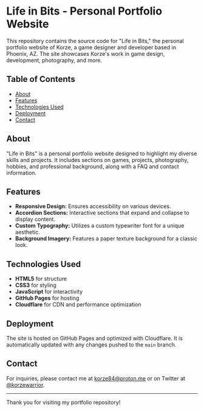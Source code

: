 # Life in Bits - Personal Portfolio Website

This repository contains the source code for "Life in Bits," the personal portfolio website of Korze, a game designer and developer based in Phoenix, AZ. The site showcases Korze's work in game design, development, photography, and more.

## Table of Contents

- [About](#about)
- [Features](#features)
- [Technologies Used](#technologies-used)
- [Deployment](#deployment)
- [Contact](#contact)

## About

"Life in Bits" is a personal portfolio website designed to highlight my diverse skills and projects. It includes sections on games, projects, photography, hobbies, and professional background, along with a FAQ and contact information.

## Features

- **Responsive Design:** Ensures accessibility on various devices.
- **Accordion Sections:** Interactive sections that expand and collapse to display content.
- **Custom Typography:** Utilizes a custom typewriter font for a unique aesthetic.
- **Background Imagery:** Features a paper texture background for a classic look.

## Technologies Used

- **HTML5** for structure
- **CSS3** for styling
- **JavaScript** for interactivity
- **GitHub Pages** for hosting
- **Cloudflare** for CDN and performance optimization

## Deployment

The site is hosted on GitHub Pages and optimized with Cloudflare. It is automatically updated with any changes pushed to the `main` branch.

## Contact

For inquiries, please contact me at [korze84@proton.me](mailto:korze84@proton.me) or on Twitter at [@korzewarrior](https://twitter.com/korzewarrior).

---

Thank you for visiting my portfolio repository!

